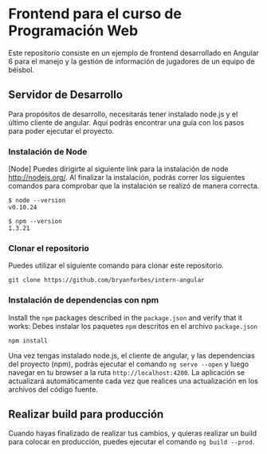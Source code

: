 # Frontend para el curso de Programación Web 

Este repositorio consiste en un ejemplo de frontend desarrollado en Angular 6 para el manejo y la gestión de información de jugadores de un equipo de béisbol. 

## Servidor de Desarrollo

Para propósitos de desarrollo, necesitarás tener instalado node.js y el último cliente de angular. Aquí podrás encontrar una guía con los pasos para poder ejecutar el proyecto. 

### Instalación de Node

[Node] Puedes dirigirte al siguiente link para la instalación de node http://nodejs.org/.
Al finalizar la instalación, podrás correr los siguientes comandos para comprobar que la instalación se realizó de manera correcta. 

    $ node --version
    v0.10.24

    $ npm --version
    1.3.21

### Clonar el repositorio

Puedes utilizar el siguiente comando para clonar este repositorio.

```shell
git clone https://github.com/bryanforbes/intern-angular
```

### Instalación de dependencias con npm

Install the `npm` packages described in the `package.json` and verify that it works:
Debes instalar los paquetes `npm` descritos en el archivo `package.json` 
```shell
npm install
```

Una vez tengas instalado node.js, el cliente de angular, y las dependencias del proyecto (npm), podrás ejecutar el comando `ng serve --open` y luego navegar en tu browser a la ruta `http://localhost:4200`. La aplicación se actualizará automáticamente cada vez que realices una actualización en los archivos del código fuente. 

## Realizar build para producción

Cuando hayas finalizado de realizar tus cambios, y quieras realizar un build para colocar en producción, puedes ejecutar el comando `ng build --prod`. 
